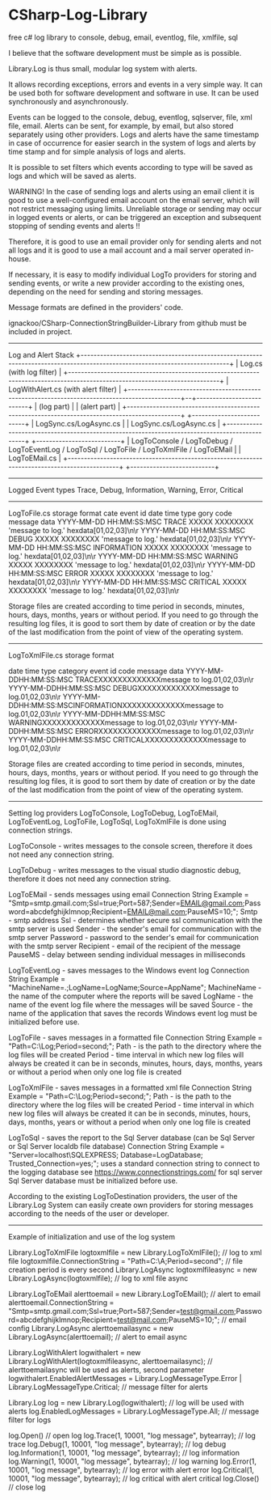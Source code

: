 # CSharp-Log-Library
free c# log library to console, debug, email, eventlog, file, xmlfile, sql

I believe that the software development must be simple as is possible.

Library.Log is thus small, modular log system with alerts.

It allows recording exceptions, errors and events in a very simple way.
It can be used both for software development and software in use.
It can be used synchronously and asynchronously.

Events can be logged to the console, debug, eventlog, sqlserver, file, xml file, email.
Alerts can be sent, for example, by email, but also stored separately using other providers.
Logs and alerts have the same timestamp in case of occurrence for easier search
in the system of logs and alerts by time stamp and for simple analysis of logs and alerts.

It is possible to set filters which events according to type will be saved as logs 
and which will be saved as alerts.

WARNING! In the case of sending logs and alerts using an email client
it is good to use a well-configured email account on the email server,
which will not restrict messaging using limits.
Unreliable storage or sending may occur in
logged events or alerts, or can be triggered an exception
and subsequent stopping of sending events and alerts !!

Therefore, it is good to use an email provider only for sending alerts and not all logs
and it is good to use a mail account and a mail server operated in-house.

If necessary, it is easy to modify individual LogTo providers for storing and sending events,
or write a new provider according to the existing ones, depending on the need for sending and storing messages.

Message formats are defined in the providers' code.

ignackoo/CSharp-ConnectionStringBuilder-Library from github must be included in project.


------------------------------------------------------------------------------------------------------------------------------

Log and Alert Stack
+----------------------------------------------------------------------------------------------------------------------------+
|                                                Log.cs (with log filter)                                                    |
+----------------------------------------------------------------------------------------------------------------------------+
|                                           LogWithAlert.cs (with alert filter)                                              |
+----------------------------------------------------------------------------------------------+--+--------------------------+
|                                           (log part)                                         |  |       (alert part)       |
+----------------------------------------------------------------------------------------------+  +--------------------------+
|                                     LogSync.cs/LogAsync.cs                                   |  |  LogSync.cs/LogAsync.cs  |
+----------------------------------------------------------------------------------------------+  +--------------------------+
| LogToConsole / LogToDebug / LogToEventLog / LogToSql / LogToFile / LogToXmlFile / LogToEMail |  |       LogToEMail.cs      |
+----------------------------------------------------------------------------------------------+  +--------------------------+

------------------------------------------------------------------------------------------------------------------------------

Logged Event types
Trace, Debug, Information, Warning, Error, Critical

------------------------------------------------------------------------------------------------------------------------------

LogToFile.cs storage format
                                    cate  event id
date       time         type        gory  code     message           data
YYYY-MM-DD HH:MM:SS:MSC       TRACE XXXXX XXXXXXXX 'message to log.' hexdata[01,02,03]\n\r
YYYY-MM-DD HH:MM:SS:MSC       DEBUG XXXXX XXXXXXXX 'message to log.' hexdata[01,02,03]\n\r
YYYY-MM-DD HH:MM:SS:MSC INFORMATION XXXXX XXXXXXXX 'message to log.' hexdata[01,02,03]\n\r
YYYY-MM-DD HH:MM:SS:MSC     WARNING XXXXX XXXXXXXX 'message to log.' hexdata[01,02,03]\n\r
YYYY-MM-DD HH:MM:SS:MSC       ERROR XXXXX XXXXXXXX 'message to log.' hexdata[01,02,03]\n\r
YYYY-MM-DD HH:MM:SS:MSC    CRITICAL XXXXX XXXXXXXX 'message to log.' hexdata[01,02,03]\n\r

Storage files are created according to time period in seconds, minutes, hours, days, months, years or without period.
If you need to go through the resulting log files, it is good to sort them by date of creation or by
the date of the last modification from the point of view of the operating system.

------------------------------------------------------------------------------------------------------------------------------

LogToXmlFile.cs storage format
                                                                                  
date                   time                     type                    category                  event id code          message                           data
<Date>YYYY-MM-DD</Date><Time>HH:MM:SS:MSC</Time><Type>      TRACE</Type><Category>XXXXX</Category><Event>XXXXXXXX</Event><Message>message to log.</Message><HexData>01,02,03</HexData>\n\r
<Date>YYYY-MM-DD</Date><Time>HH:MM:SS:MSC</Time><Type>      DEBUG</Type><Category>XXXXX</Category><Event>XXXXXXXX</Event><Message>message to log.</Message><HexData>01,02,03</HexData>\n\r
<Date>YYYY-MM-DD</Date><Time>HH:MM:SS:MSC</Time><Type>INFORMATION</Type><Category>XXXXX</Category><Event>XXXXXXXX</Event><Message>message to log.</Message><HexData>01,02,03</HexData>\n\r
<Date>YYYY-MM-DD</Date><Time>HH:MM:SS:MSC</Time><Type>    WARNING</Type><Category>XXXXX</Category><Event>XXXXXXXX</Event><Message>message to log.</Message><HexData>01,02,03</HexData>\n\r
<Date>YYYY-MM-DD</Date><Time>HH:MM:SS:MSC</Time><Type>      ERROR</Type><Category>XXXXX</Category><Event>XXXXXXXX</Event><Message>message to log.</Message><HexData>01,02,03</HexData>\n\r
<Date>YYYY-MM-DD</Date><Time>HH:MM:SS:MSC</Time><Type>   CRITICAL</Type><Category>XXXXX</Category><Event>XXXXXXXX</Event><Message>message to log.</Message><HexData>01,02,03</HexData>\n\r

Storage files are created according to time period in seconds, minutes, hours, days, months, years or without period.
If you need to go through the resulting log files, it is good to sort them by date of creation or by
the date of the last modification from the point of view of the operating system.

------------------------------------------------------------------------------------------------------------------------------

Setting log providers LogToConsole, LogToDebug, LogToEMail, LogToEventLog, LogToFile, LogToSql, LogToXmlFile
is done using connection strings.

LogToConsole  - writes messages to the console screen, therefore it does not need any connection string.

LogToDebug    - writes messages to the visual studio diagnostic debug, therefore it does not need any connection string.

LogToEMail    - sends messages using email
		    Connection String Example = "Smtp=smtp.gmail.com;Ssl=true;Port=587;Sender=EMAIL@gmail.com;Password=abcdefghijklmnop;Recipient=EMAIL@mail.com;PauseMS=10;";
		    Smtp - smtp address
		    Ssl - determines whether secure ssl communication with the smtp server is used
		    Sender - the sender's email for communication with the smtp server
		    Password - password to the sender's email for communication with the smtp server
		    Recipient - email of the recipient of the message
		    PauseMS - delay between sending individual messages in milliseconds

LogToEventLog - saves messages to the Windows event log
      	Connection String Example = "MachineName=.;LogName=LogName;Source=AppName";
		    MachineName - the name of the computer where the reports will be saved
		    LogName - the name of the event log file where the messages will be saved
		    Source - the name of the application that saves the records
     		Windows event log must be initialized before use.

LogToFile     - saves messages in a formatted file
		    Connection String Example = "Path=C:\\Log;Period=second;";
		    Path - is the path to the directory where the log files will be created
		    Period - time interval in which new log files will always be created
			           it can be in seconds, minutes, hours, days, months, years
                 or without a period when only one log file is created

LogToXmlFile  - saves messages in a formatted xml file
		    Connection String Example = "Path=C:\\Log;Period=second;";
		    Path - is the path to the directory where the log files will be created
		    Period - time interval in which new log files will always be created
			           it can be in seconds, minutes, hours, days, months, years
                 or without a period when only one log file is created

LogToSql      - saves the report to the Sql Server database (can be Sql Server or Sql Server localdb file database)
		    Connection String Example = "Server=localhost\\SQLEXPRESS; Database=LogDatabase; Trusted_Connection=yes;";
		    uses a standard connection string to connect to the logging database
		    see https://www.connectionstrings.com/ for sql server
		    Sql Server database must be initialized before use.


According to the existing LogToDestination providers, the user of the Library.Log System
can easily create own providers for storing messages
according to the needs of the user or developer.

------------------------------------------------------------------------------------------------------------------------------

Example of initialization and use of the log system

Library.LogToXmlFile logtoxmlfile = new Library.LogToXmlFile();           // log to xml file
logtoxmlfile.ConnectionString = "Path=C:\\A;Period=second";               // file creation period is every second
Library.LogAsync logtoxmlfileasync = new Library.LogAsync(logtoxmlfile);  // log to xml file async

Library.LogToEMail alerttoemail = new Library.LogToEMail();               // alert to email
alerttoemail.ConnectionString = "Smtp=smtp.gmail.com;Ssl=true;Port=587;Sender=test@gmail.com;Password=abcdefghijklmnop;Recipient=test@mail.com;PauseMS=10;";  // email config
Library.LogAsync alerttoemailasync = new Library.LogAsync(alerttoemail);  // alert to email async

Library.LogWithAlert logwithalert = new Library.LogWithAlert(logtoxmlfileasync, alerttoemailasync);   // alerttoemailasync will be used as alerts, second parameter
logwithalert.EnabledAlertMessages = Library.LogMessageType.Error | Library.LogMessageType.Critical; // message filter for alerts

Library.Log log = new Library.Log(logwithalert);				  // log will be used with alerts
log.EnabledLogMessages = Library.LogMessageType.All;                      // message filter for logs

log.Open()                                                                // open log
log.Trace(1, 10001, "log message", bytearray);                            // log trace
log.Debug(1, 10001, "log message", bytearray);                            // log debug
log.Information(1, 10001, "log message", bytearray);                      // log information
log.Warning(1, 10001, "log message", bytearray);                          // log warning
log.Error(1, 10001, "log message", bytearray);                            // log error with alert error
log.Critical(1, 10001, "log message", bytearray);                         // log critical with alert critical
log.Close()                                                               // close log
